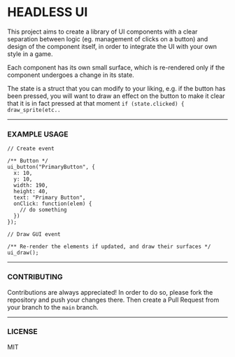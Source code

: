 # HEADLESS UI

This project aims to create a library of UI components with a clear separation between logic (eg. management of clicks on a button) and design of the component itself, in order to integrate the UI with your own style in a game.

Each component has its own small surface, which is re-rendered only if the component undergoes a change in its state.

The state is a struct that you can modify to your liking, e.g. if the button has been pressed, you will want to draw an effect on the button to make it clear that it is in fact pressed at that moment `if (state.clicked) { draw_sprite(etc..`

---

### EXAMPLE USAGE

```gml
// Create event

/** Button */
ui_button("PrimaryButton", { 
  x: 10, 
  y: 10, 
  width: 190, 
  height: 40, 
  text: "Primary Button", 
  onClick: function(elem) {
    // do something
  })
});
```

```gml
// Draw GUI event

/** Re-render the elements if updated, and draw their surfaces */
ui_draw();
```
---

### CONTRIBUTING

Contributions are always appreciated! In order to do so, please fork the repository and push your changes there. Then create a Pull Request from your branch to the `main` branch.

---

### LICENSE 

MIT
